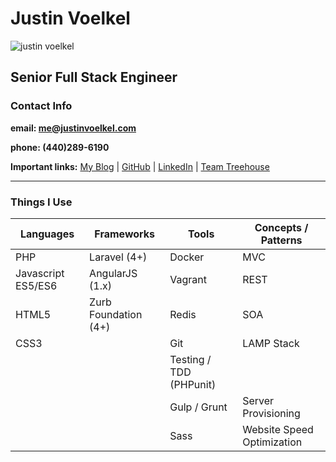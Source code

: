 # Justin Voelkel
![justin voelkel](http://clevelandcodeworks.com/img/justinv.png)
## Senior Full Stack Engineer
### Contact Info

**email: [me@justinvoelkel.com](mailto:me@justinvoelkel.com)**

**phone: (440)289-6190**

**Important links:**
[My Blog](http://justinvoelkel.me) | 
[GitHub](https://github.com/justinvoelkel) | 
[LinkedIn](http://www.linkedin.com/pub/justin-voelkel/17/2b8/97b) | 
[Team Treehouse](https://teamtreehouse.com/justinvoelkel)
<hr/>

### Things I Use
Languages | Frameworks | Tools | Concepts / Patterns
--------- | --------- | ---------- | ---------
PHP | Laravel (4+) | Docker | MVC
Javascript ES5/ES6 | AngularJS (1.x) | Vagrant | REST
HTML5 | Zurb Foundation (4+) | Redis | SOA
CSS3 |  | Git | LAMP Stack
  |  |  | Testing / TDD (PHPunit)
  |  |  | Gulp / Grunt | Server Provisioning
  |  |  | Sass | Website Speed Optimization
